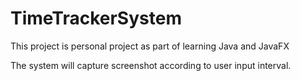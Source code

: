 # TimeTrackerSystem

This project is personal project as part of learning Java and JavaFX

The system will capture screenshot according to user input interval. 
